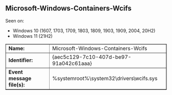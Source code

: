 ## Microsoft-Windows-Containers-Wcifs

Seen on:
* Windows 10 (1607, 1703, 1709, 1803, 1809, 1903, 1909, 2004, 20H2)
* Windows 11 (21H2)

<table border="1" class="docutils">
  <tbody>
    <tr>
      <td><b>Name:</b></td>
      <td>Microsoft-Windows-Containers-Wcifs</td>
    </tr>
    <tr>
      <td><b>Identifier:</b></td>
      <td>{aec5c129-7c10-407d-be97-91a042c61aaa}</td>
    </tr>
    <tr>
      <td><b>Event message file(s):</b></td>
      <td>%systemroot%\system32\drivers\wcifs.sys</td>
    </tr>
  </tbody>
</table>

&nbsp;

